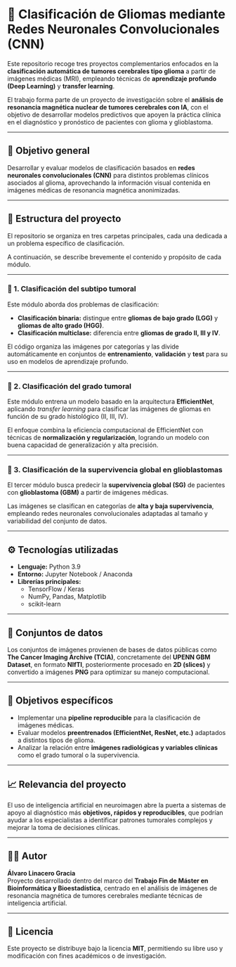 # 🧠 Clasificación de Gliomas mediante Redes Neuronales Convolucionales (CNN)

Este repositorio recoge tres proyectos complementarios enfocados en la **clasificación automática de tumores cerebrales tipo glioma** a partir de imágenes médicas (MRI), empleando técnicas de **aprendizaje profundo (Deep Learning)** y **transfer learning**.  

El trabajo forma parte de un proyecto de investigación sobre el **análisis de resonancia magnética nuclear de tumores cerebrales con IA**, con el objetivo de desarrollar modelos predictivos que apoyen la práctica clínica en el diagnóstico y pronóstico de pacientes con glioma y glioblastoma.

---

## 🎯 Objetivo general

Desarrollar y evaluar modelos de clasificación basados en **redes neuronales convolucionales (CNN)** para distintos problemas clínicos asociados al glioma, aprovechando la información visual contenida en imágenes médicas de resonancia magnética anonimizadas.

---

## 📁 Estructura del proyecto

El repositorio se organiza en tres carpetas principales, cada una dedicada a un problema específico de clasificación.  

A continuación, se describe brevemente el contenido y propósito de cada módulo.

---

### 🧩 1. Clasificación del subtipo tumoral

Este módulo aborda dos problemas de clasificación:

- **Clasificación binaria:** distingue entre **gliomas de bajo grado (LGG)** y **gliomas de alto grado (HGG)**.  
- **Clasificación multiclase:** diferencia entre **gliomas de grado II, III y IV**.

El código organiza las imágenes por categorías y las divide automáticamente en conjuntos de **entrenamiento**, **validación** y **test** para su uso en modelos de aprendizaje profundo.

---

### 🧩 2. Clasificación del grado tumoral

Este módulo entrena un modelo basado en la arquitectura **EfficientNet**, aplicando *transfer learning* para clasificar las imágenes de gliomas en función de su grado histológico (II, III, IV).  

El enfoque combina la eficiencia computacional de EfficientNet con técnicas de **normalización y regularización**, logrando un modelo con buena capacidad de generalización y alta precisión.

---

### 🧩 3. Clasificación de la supervivencia global en glioblastomas

El tercer módulo busca predecir la **supervivencia global (SG)** de pacientes con **glioblastoma (GBM)** a partir de imágenes médicas.  

Las imágenes se clasifican en categorías de **alta y baja supervivencia**, empleando redes neuronales convolucionales adaptadas al tamaño y variabilidad del conjunto de datos.

---

## ⚙️ Tecnologías utilizadas

- **Lenguaje:** Python 3.9  
- **Entorno:** Jupyter Notebook / Anaconda  
- **Librerías principales:**
  - TensorFlow / Keras  
  - NumPy, Pandas, Matplotlib  
  - scikit-learn  

---

## 🧾 Conjuntos de datos

Los conjuntos de imágenes provienen de bases de datos públicas como **The Cancer Imaging Archive (TCIA)**, concretamente del **UPENN GBM Dataset**, en formato **NIfTI**, posteriormente procesado en **2D (slices)** y convertido a imágenes **PNG** para optimizar su manejo computacional.

---

## 🚀 Objetivos específicos

- Implementar una **pipeline reproducible** para la clasificación de imágenes médicas.  
- Evaluar modelos **preentrenados (EfficientNet, ResNet, etc.)** adaptados a distintos tipos de glioma.  
- Analizar la relación entre **imágenes radiológicas y variables clínicas** como el grado tumoral o la supervivencia.  

---

## 📈 Relevancia del proyecto

El uso de inteligencia artificial en neuroimagen abre la puerta a sistemas de apoyo al diagnóstico más **objetivos, rápidos y reproducibles**, que podrían ayudar a los especialistas a identificar patrones tumorales complejos y mejorar la toma de decisiones clínicas.

---

## 👨‍💻 Autor

**Álvaro Linacero Gracia**  
Proyecto desarrollado dentro del marco del **Trabajo Fin de Máster en Bioinformática y Bioestadística**, centrado en el análisis de imágenes de resonancia magnética de tumores cerebrales mediante técnicas de inteligencia artificial.

---

## 📜 Licencia

Este proyecto se distribuye bajo la licencia **MIT**, permitiendo su libre uso y modificación con fines académicos o de investigación.
